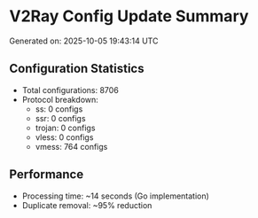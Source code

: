 # V2Ray Config Update Summary
Generated on: 2025-10-05 19:43:14 UTC

## Configuration Statistics
- Total configurations: 8706
- Protocol breakdown:
  - ss: 0 configs
  - ssr: 0 configs
  - trojan: 0 configs
  - vless: 0 configs
  - vmess: 764 configs

## Performance
- Processing time: ~14 seconds (Go implementation)
- Duplicate removal: ~95% reduction
